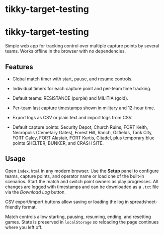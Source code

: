 # tikky-target-testing
# tikky-target-testing

Simple web app for tracking control over multiple capture points by several teams. Works offline in the browser with no dependencies.

## Features

- Global match timer with start, pause, and resume controls.
- Individual timers for each capture point and per-team time tracking.
- Default teams: RESISTANCE (purple) and MILITIA (gold).
- Per-team last capture timestamps shown in military and 12-hour time.
- Export logs as CSV or plain text and import logs from CSV.

- Default capture points: Security Depot, Church Ruins, FORT Keith, Necropolis (Cemetary Gates), Forest Hill, Ranch, Oilfields, Tank City, FORT Caley, FORT Alastair, FORT Kurtis, Citadel, plus temporary blue points SHELTER, BUNKER, and CRASH SITE.


## Usage

Open `index.html` in any modern browser. Use the **Setup** panel to configure teams, capture points, and operator name or load one of the built‑in scenarios. Start the match and switch point owners as play progresses. All changes are logged with timestamps and can be downloaded as a `.txt` file via the *Download Log* button.

CSV export/import buttons allow saving or loading the log in spreadsheet-friendly format.

Match controls allow starting, pausing, resuming, ending, and resetting games. State is preserved in `localStorage` so reloading the page continues where you left off.
